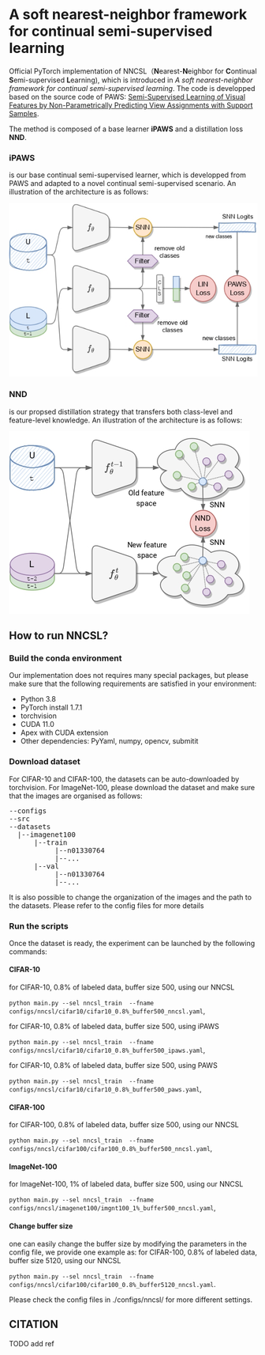# A soft nearest-neighbor framework for continual semi-supervised learning
Official PyTorch implementation of NNCSL（**N**earest-**N**eighbor for **C**ontinual **S**emi-supervised **L**earning), which is introduced in *A soft nearest-neighbor framework for continual semi-supervised learning*. The code is developped based on the source code of PAWS: [Semi-Supervised Learning of Visual Features by Non-Parametrically Predicting View Assignments with Support Samples](https://github.com/facebookresearch/suncet).

The method is composed of a base learner **iPAWS** and a distillation loss **NND**.

### iPAWS
is our base continual semi-supervised learner, which is developped from PAWS and adapted to a novel continual semi-supervised scenario. An
illustration of the architecture is as follows:

![iPAWS](/Imgs/method.jpg "iPAWS")


### NND
is our propsed distillation strategy that transfers both class-level and feature-level knowledge. An
illustration of the architecture is as follows:

![NND](/Imgs/nnd.jpg "NND")


## How to run NNCSL?

### Build the conda environment

Our implementation does not requires many special packages, but please make sure that the following requirements are satisfied in your environment:

- Python 3.8
- PyTorch install 1.7.1
- torchvision
- CUDA 11.0
- Apex with CUDA extension
- Other dependencies: PyYaml, numpy, opencv, submitit

### Download dataset
For CIFAR-10 and CIFAR-100, the datasets can be auto-downloaded by torchvision. 
For ImageNet-100, please download the dataset and make sure that the images are organised as follows:

<pre>
--configs  
--src  
--datasets  
  |--imagenet100  
      |--train  
           |--n01330764  
           |--...  
      |--val  
           |--n01330764  
           |--...  
</pre>

It is also possible to change the organization of the images and the path to the datasets. Please refer to the config files for more details

### Run the scripts
Once the dataset is ready, the experiment can be launched by the following commands:

#### CIFAR-10
for CIFAR-10, 0.8% of labeled data, buffer size 500, using our NNCSL

`python main.py --sel nncsl_train  --fname configs/nncsl/cifar10/cifar10_0.8%_buffer500_nncsl.yaml`,

for CIFAR-10, 0.8% of labeled data, buffer size 500, using iPAWS

`python main.py --sel nncsl_train  --fname configs/nncsl/cifar10/cifar10_0.8%_buffer500_ipaws.yaml`,

for CIFAR-10, 0.8% of labeled data, buffer size 500, using PAWS

`python main.py --sel nncsl_train  --fname configs/nncsl/cifar10/cifar10_0.8%_buffer500_paws.yaml`,

#### CIFAR-100
for CIFAR-100, 0.8% of labeled data, buffer size 500, using our NNCSL

`python main.py --sel nncsl_train  --fname configs/nncsl/cifar100/cifar100_0.8%_buffer500_nncsl.yaml`,

#### ImageNet-100
for ImageNet-100, 1% of labeled data, buffer size 500, using our NNCSL

`python main.py --sel nncsl_train  --fname configs/nncsl/imagenet100/imgnt100_1%_buffer500_nncsl.yaml`,

#### Change buffer size
one can easily change the buffer size by modifying the parameters in the config file, we provide one example as:
for CIFAR-100, 0.8% of labeled data, buffer size 5120, using our NNCSL

`python main.py --sel nncsl_train  --fname configs/nncsl/cifar100/cifar100_0.8%_buffer5120_nncsl.yaml`.

Please check the config files in ./configs/nncsl/ for more different settings.

## CITATION
TODO add ref

